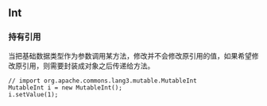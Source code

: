 ## Int

<!-- toc -->

### 持有引用

当把基础数据类型作为参数调用某方法，修改并不会修改原引用的值，如果希望修改原引用，则需要封装成对象之后传递给方法。

    // import org.apache.commons.lang3.mutable.MutableInt
    MutableInt i = new MutableInt();
    i.setValue(1);